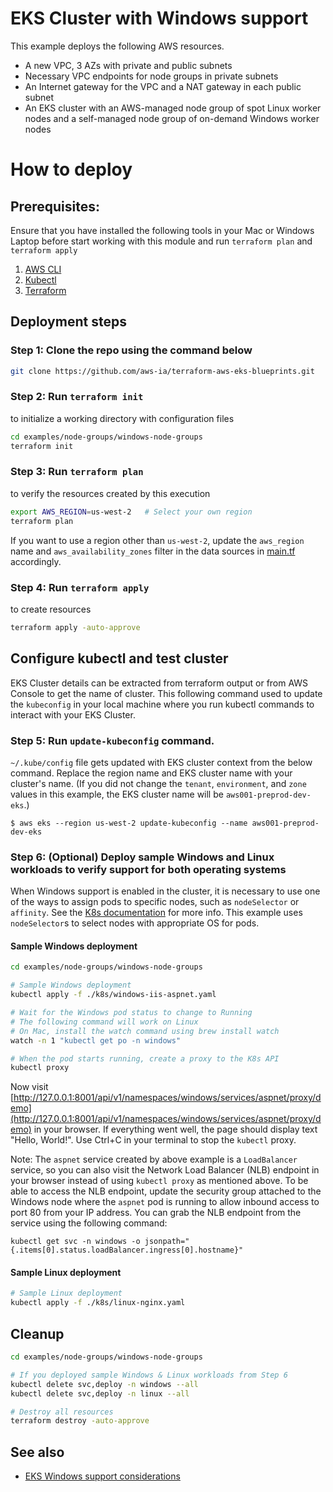 # EKS Cluster with Windows support

This example deploys the following AWS resources.

- A new VPC, 3 AZs with private and public subnets
- Necessary VPC endpoints for node groups in private subnets
- An Internet gateway for the VPC and a NAT gateway in each public subnet
- An EKS cluster with an AWS-managed node group of spot Linux worker nodes and a self-managed node group of on-demand Windows worker nodes

# How to deploy

## Prerequisites:

Ensure that you have installed the following tools in your Mac or Windows Laptop before start working with this module and run `terraform plan` and `terraform apply`

1. [AWS CLI](https://docs.aws.amazon.com/cli/latest/userguide/install-cliv2.html)
2. [Kubectl](https://Kubernetes.io/docs/tasks/tools/)
3. [Terraform](https://learn.hashicorp.com/tutorials/terraform/install-cli)

## Deployment steps

### Step 1: Clone the repo using the command below

```bash
git clone https://github.com/aws-ia/terraform-aws-eks-blueprints.git
```

### Step 2: Run `terraform init`

to initialize a working directory with configuration files

```bash
cd examples/node-groups/windows-node-groups
terraform init
```

### Step 3: Run `terraform plan`

to verify the resources created by this execution

```bash
export AWS_REGION=us-west-2   # Select your own region
terraform plan
```

If you want to use a region other than `us-west-2`, update the `aws_region` name and `aws_availability_zones` filter in the data sources in [main.tf](./main.tf) accordingly.

### Step 4: Run `terraform apply`

to create resources

```bash
terraform apply -auto-approve
```

## Configure kubectl and test cluster

EKS Cluster details can be extracted from terraform output or from AWS Console to get the name of cluster. This following command used to update the `kubeconfig` in your local machine where you run kubectl commands to interact with your EKS Cluster.

### Step 5: Run `update-kubeconfig` command.

`~/.kube/config` file gets updated with EKS cluster context from the below command. Replace the region name and EKS cluster name with your cluster's name. (If you did not change the `tenant`, `environment`, and `zone` values in this example, the EKS cluster name will be `aws001-preprod-dev-eks`.)

    $ aws eks --region us-west-2 update-kubeconfig --name aws001-preprod-dev-eks

### Step 6: (Optional) Deploy sample Windows and Linux workloads to verify support for both operating systems

When Windows support is enabled in the cluster, it is necessary to use one of the ways to assign pods to specific nodes, such as `nodeSelector` or `affinity`. See the [K8s documentation](https://kubernetes.io/docs/concepts/scheduling-eviction/assign-pod-node/) for more info. This example uses `nodeSelector`s to select nodes with appropriate OS for pods.

#### Sample Windows deployment

```bash
cd examples/node-groups/windows-node-groups

# Sample Windows deployment
kubectl apply -f ./k8s/windows-iis-aspnet.yaml

# Wait for the Windows pod status to change to Running
# The following command will work on Linux
# On Mac, install the watch command using brew install watch
watch -n 1 "kubectl get po -n windows"

# When the pod starts running, create a proxy to the K8s API
kubectl proxy
```

Now visit [http://127.0.0.1:8001/api/v1/namespaces/windows/services/aspnet/proxy/demo](http://127.0.0.1:8001/api/v1/namespaces/windows/services/aspnet/proxy/demo) in your browser. If everything went well, the page should display text "Hello, World!". Use Ctrl+C in your terminal to stop the `kubectl` proxy.

Note: The `aspnet` service created by above example is a `LoadBalancer` service, so you can also visit the Network Load Balancer (NLB) endpoint in your browser instead of using `kubectl proxy` as mentioned above. To be able to access the NLB endpoint, update the security group attached to the Windows node where the `aspnet` pod is running to allow inbound access to port 80 from your IP address. You can grab the NLB endpoint from the service using the following command:

```
kubectl get svc -n windows -o jsonpath="{.items[0].status.loadBalancer.ingress[0].hostname}"
```

#### Sample Linux deployment

```bash
# Sample Linux deployment
kubectl apply -f ./k8s/linux-nginx.yaml
```

## Cleanup

```bash
cd examples/node-groups/windows-node-groups

# If you deployed sample Windows & Linux workloads from Step 6
kubectl delete svc,deploy -n windows --all
kubectl delete svc,deploy -n linux --all

# Destroy all resources
terraform destroy -auto-approve
```

## See also

- [EKS Windows support considerations](https://docs.aws.amazon.com/eks/latest/userguide/windows-support.html)
